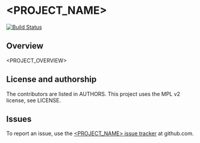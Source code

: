# <PROJECT_NAME>

[![Build Status](https://travis-ci.org/<DEVELOPER_NAME>/<GITHUB_REPO_NAME>.svg?branch=master)](https://travis-ci.org/<DEVELOPER_NAME>/<GITHUB_REPO_NAME>)

## Overview

<PROJECT_OVERVIEW>

## License and authorship

The contributors are listed in AUTHORS. This project uses the MPL v2 license, see LICENSE.

## Issues

To report an issue, use the [<PROJECT_NAME> issue tracker](https://github.com/<DEVELOPER_NAME>/<GITHUB_REPO_NAME>/issues) at github.com.

